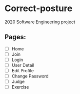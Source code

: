 # Correct-posture

2020 Software Engineering project

## Pages:

- [ ] Home
- [ ] Join
- [ ] Login
- [ ] User Detail
- [ ] Edit Profile
- [ ] Change Password
- [ ] Judge
- [ ] Exercise
